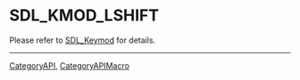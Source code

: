 # SDL_KMOD_LSHIFT

Please refer to [SDL_Keymod](SDL_Keymod) for details.

----
[CategoryAPI](CategoryAPI), [CategoryAPIMacro](CategoryAPIMacro)

